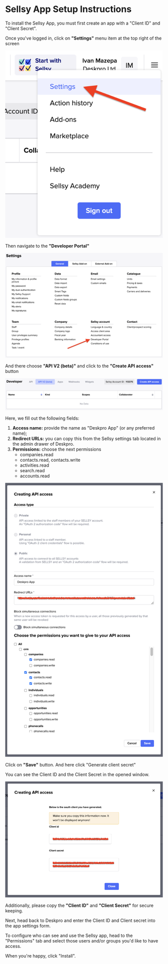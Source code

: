 Sellsy App Setup Instructions
===

To install the Sellsy App, you must first create an app with a "Client ID" and "Client Secret".

Once you've logged in, click on __"Settings"__ menu item at the top right of the screen

[![](/docs/assets/setup/sellsy-setup-01.png)](/docs/assets/setup/sellsy-setup-01.png)

Then navigate to the __"Developer Portal"__

[![](/docs/assets/setup/sellsy-setup-02.png)](/docs/assets/setup/sellsy-setup-02.png)

And there choose __"API V2 (beta)"__ and click to the __"Create API access"__ button

[![](/docs/assets/setup/sellsy-setup-03.png)](/docs/assets/setup/sellsy-setup-03.png)

Here, we fill out the following fields:

1. __Access name:__ provide the name as "Deskpro App" (or any preferred name);
2. __Redirect URLs:__ you can copy this from the Sellsy settings tab located in the admin drawer of Deskpro.
3. __Permissions:__ choose the next permissions
   * companies.read
   * contacts.read, contacts.write
   * activities.read
   * search.read
   * accounts.read

[![](/docs/assets/setup/sellsy-setup-04.png)](/docs/assets/setup/sellsy-setup-04.png)

Click on __"Save"__ button. And here click "Generate client secret"

You can see the Client ID and the Client Secret in the opened window.

[![](/docs/assets/setup/sellsy-setup-05.png)](/docs/assets/setup/sellsy-setup-05.png)

Additionally, please copy the __"Client ID"__ and __"Client Secret"__ for secure keeping.

Next, head back to Deskpro and enter the Client ID and Client secret into the app settings form.

To configure who can see and use the Sellsy app, head to the "Permissions" tab and select those users and/or groups you'd like to have access.

When you're happy, click "Install".
